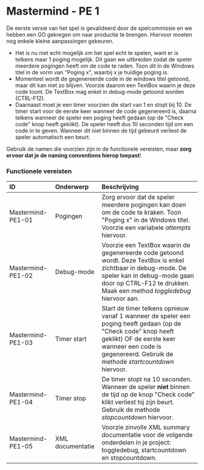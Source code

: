 # Mastermind - PE 1


De eerste versie van het spel is gevalideerd door de spelcommissie en we hebben een GO gekregen om naar productie te brengen. Hiervoor moeten nog enkele kleine aanpassingen gebeuren.

- Het is nu niet echt mogelijk om het spel echt te spelen, want er is telkens maar 1 poging mogelijk. Dit gaan we uitbreiden zodat de speler meerdere pogingen heeft om de code te raden. Toon dit in de Windows titel in de vorm van "Poging x", waarbij x je huidige poging is.
- Momenteel wordt de gegenereerde code in de windows titel getoond, maar dit kan niet zo blijven. Voorzie daarom een TextBox waarin je deze code toont. De TextBox mag enkel in debug-mode getoond worden (CTRL-F12).
- Daarnaast moet je een timer voorzien die start van 1 en stopt bij 10. De timer start voor de eerste keer wanneer de code gegenereerd is, daarna telkens wanneer de speler een poging heeft gedaan (op de "Check code" knop heeft geklikt). De speler heeft dus 10 seconden tijd om een code in te geven. Wanneer dit niet binnen de tijd gebeurd verliest de speler automatisch een beurt.

Gebruik de namen die voorzien zijn in de functionele vereisten, maar **zorg ervoor dat je de naming conventions hierop toepast**!

### Functionele vereisten

| ID | Onderwerp | Beschrijving |
| :--- | :--- | :--- |
| Mastermind-PE1-01 | Pogingen | Zorg ervoor dat de speler meerdere pogingen kan doen om de code te kraken. Toon "Poging x" in de Windows titel. Voorzie een variabele *attempts* hiervoor. |
| Mastermind-PE1-02 | Debug-mode | Voorzie een TextBox waarin de gegenereerde code getoond wordt. Deze TextBox is enkel zichtbaar in debug-mode. De speler kan in debug-mode gaan door op CTRL-F12 te drukken. Maak een method *toggledebug* hiervoor aan. |
| Mastermind-PE1-03 | Timer start | Start de timer telkens opnieuw vanaf 1 wanneer de speler een poging heeft gedaan (op de "Check code" knop heeft geklikt) OF de eerste keer wanneer een code is gegenereerd. Gebruik de methode *startcountdown* hiervoor. |
| Mastermind-PE1-04 | Timer stop | De timer stopt na 10 seconden. Wanneer de speler **niet** binnen de tijd op de knop "Check code" klikt verliest hij zijn beurt. Gebruik de methode *stopcountdown* hiervoor. |
| Mastermind-PE1-05 | XML documentatie | Voorzie zinvolle XML summary documentatie voor de volgende onderdelen in je project: toggledebug, startcountdown en stopcountdown. |
